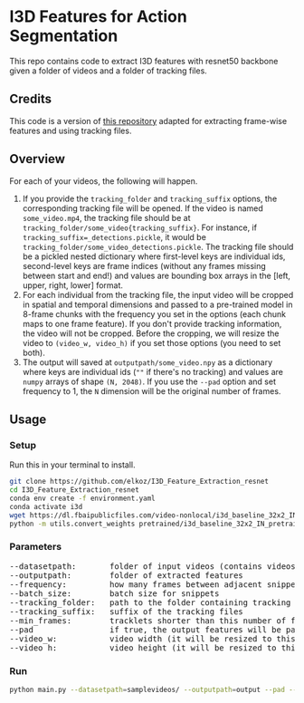 # I3D Features for Action Segmentation
This repo contains code to extract I3D features with resnet50 backbone given a folder of videos and a folder of tracking 
files.

## Credits
This code is a version of [this repository](https://github.com/GowthamGottimukkala/I3D_Feature_Extraction_resnet)
adapted for extracting frame-wise features and using tracking files.

## Overview
For each of your videos, the following will happen.
1. If you provide the `tracking_folder` and `tracking_suffix` options, the corresponding tracking file will be opened. 
If the video is named `some_video.mp4`, the tracking file should be at `tracking_folder/some_video{tracking_suffix}`. 
For instance, if `tracking_suffix=_detections.pickle`, it would be `tracking_folder/some_video_detections.pickle`. 
The tracking file should be a pickled nested dictionary where first-level keys are individual ids, second-level keys
are frame indices (without any frames missing between start and end!) and values are bounding box arrays in the 
\[left, upper, right, lower\] format. 
2. For each individual from the tracking file, the input video will be cropped in spatial and temporal dimensions and passed
to a pre-trained model in 8-frame chunks with the frequency you set in the options (each chunk maps to one frame feature).
If you don't provide tracking information, the video will not be cropped. Before the cropping, we will resize the video
to `(video_w, video_h)` if you set those options (you need to set both).
3. The output will saved at `outputpath/some_video.npy` as a dictionary where keys are individual ids (`""` if there's 
no tracking) and values are `numpy` arrays of shape `(N, 2048)`. If you use the `--pad` option and set frequency to 1, 
the `N` dimension will be the original number of frames.

## Usage
### Setup
Run this in your terminal to install.
```bash
git clone https://github.com/elkoz/I3D_Feature_Extraction_resnet
cd I3D_Feature_Extraction_resnet
conda env create -f environment.yaml
conda activate i3d
wget https://dl.fbaipublicfiles.com/video-nonlocal/i3d_baseline_32x2_IN_pretrain_400k.pkl -P pretrained/
python -m utils.convert_weights pretrained/i3d_baseline_32x2_IN_pretrain_400k.pkl pretrained/i3d_r50_kinetics.pth
```

### Parameters
<pre>
--datasetpath:       folder of input videos (contains videos or subdirectories of videos)
--outputpath:        folder of extracted features
--frequency:         how many frames between adjacent snippet
--batch_size:        batch size for snippets
--tracking_folder:   path to the folder containing tracking files
--tracking_suffix:   suffix of the tracking files
--min_frames:        tracklets shorter than this number of frames will be omitted
--pad                if true, the output features will be padded with the edge values to keep the length intact
--video_w:           video width (it will be resized to this value before cropping to the bounding boxes)
--video_h:           video height (it will be resized to this value before cropping to the bounding boxes)
</pre>

### Run
```bash
python main.py --datasetpath=samplevideos/ --outputpath=output --pad --tracking_folder=tracking_folder --tracking_suffix=tracking_suffix
```
